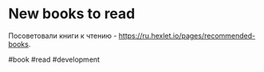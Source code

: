 # New books to read

Посоветовали книги к чтению - https://ru.hexlet.io/pages/recommended-books.

#book #read #development